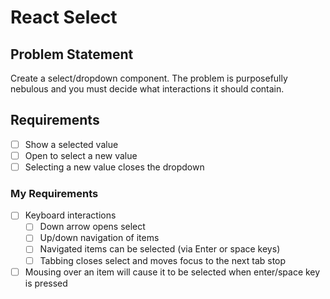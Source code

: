 # React Select

## Problem Statement

Create a select/dropdown component. The problem is purposefully nebulous and you must decide what interactions it should contain.

## Requirements

- [ ] Show a selected value
- [ ] Open to select a new value
- [ ] Selecting a new value closes the dropdown

### My Requirements

- [ ] Keyboard interactions
  - [ ] Down arrow opens select
  - [ ] Up/down navigation of items
  - [ ] Navigated items can be selected (via Enter or space keys)
  - [ ] Tabbing closes select and moves focus to the next tab stop
- [ ] Mousing over an item will cause it to be selected when enter/space key is pressed
